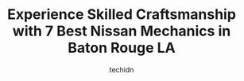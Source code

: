 ---
layout: ampstory
image: https://images.unsplash.com/photo-1639928845176-2804838ca715?ixlib=rb-4.0.3&ixid=MnwxMjA3fDB8MHxwaG90by1wYWdlfHx8fGVufDB8fHx8&auto=format&fit=crop&w=640&h=853&q=80
author: techidn
featured: false
description: If youre in need of trustworthy and skilled Nissan Mechanic in Baton Rouge LA, USA, youll be pleased to discover the 7 best Nissan Mechanic in town. Their expertise and commitment to custo
title: Experience Skilled Craftsmanship with 7 Best Nissan Mechanics in Baton Rouge LA
cover:
   title: Experience Skilled Craftsmanship with 7 Best Nissan Mechanics in Baton Rouge LA
   subtitle: Rickpate
   background: https://images.unsplash.com/photo-1639928845176-2804838ca715?ixlib=rb-4.0.3&ixid=MnwxMjA3fDB8MHxwaG90by1wYWdlfHx8fGVufDB8fHx8&auto=format&fit=crop&w=640&h=853&q=80

pages: 
 - layout: thirds
   top: <h1>#1 Royal Nissan Service</h1>
   bottom: "<p>Great service and friendly team. Rea was so professional and very detailed in explaining what other services my car may have needed. Great place for Nissan owners.</p>"
   background: https://www.knot35.com/toplist/wp-content/uploads/2023/06/best-nissan-mechanic-1-in-baton-rouge-la-1685832950.jpeg
   backgroundblur: true
 - layout: thirds
   top: <h1>#2 University Car Care Center</h1>
   bottom: "<p>2801 Highland Rd, Baton Rouge, LA 70802, United States</p>"
   background: https://www.knot35.com/toplist/wp-content/uploads/2023/06/best-nissan-mechanic-2-in-baton-rouge-la-1685832950.jpeg
   cta:
      link: https://www.knot35.com/toplist/experience-skilled-craftsmanship-with-7-best-nissan-mechanics-in-baton-rouge-la/
      text: Experience Skilled Craftsmanship with 7 Best Nissan Mechanics in Baton Rouge LA
 - layout: thirds
   top: <h1>#3 Siegan Car Care</h1>
   bottom: "<p>6888 Siegen Ln, Baton Rouge, LA 70809, United States</p>"
   background: https://www.knot35.com/toplist/wp-content/uploads/2023/06/best-nissan-mechanic-3-in-baton-rouge-la-1685832950.jpeg
   cta:
      link: https://www.knot35.com/toplist/experience-skilled-craftsmanship-with-7-best-nissan-mechanics-in-baton-rouge-la/
      text: Experience Skilled Craftsmanship with 7 Best Nissan Mechanics in Baton Rouge LA
 - layout: thirds
   top: <h1>#4 AGCO Automotive Corporation</h1>
   bottom: "<p>11410 Coursey Blvd, Baton Rouge, LA 70816, United States</p>"
   background: https://images.unsplash.com/photo-1615749413727-825b59a857b5?ixlib=rb-4.0.3&ixid=MnwxMjA3fDB8MHxwaG90by1wYWdlfHx8fGVufDB8fHx8&auto=format&fit=crop&w=640&h=853&q=80
   cta:
      link: https://www.knot35.com/toplist/experience-skilled-craftsmanship-with-7-best-nissan-mechanics-in-baton-rouge-la/
      text: Experience Skilled Craftsmanship with 7 Best Nissan Mechanics in Baton Rouge LA
 - layout: thirds
   top: <h1>#5 K & M Automotive</h1>
   bottom: "<p>8445 Siegen Ln, Baton Rouge, LA 70810, United States</p>"
   background: https://images.unsplash.com/photo-1608501821300-4f99e58bba77?ixlib=rb-4.0.3&ixid=MnwxMjA3fDB8MHxwaG90by1wYWdlfHx8fGVufDB8fHx8&auto=format&fit=crop&w=640&h=853&q=80
   cta:
      link: https://www.knot35.com/toplist/experience-skilled-craftsmanship-with-7-best-nissan-mechanics-in-baton-rouge-la/
      text: Experience Skilled Craftsmanship with 7 Best Nissan Mechanics in Baton Rouge LA
 - layout: thirds
   top: <h1>#6 General Auto Repair I LLC</h1>
   bottom: "<p>3575 Florida Blvd, Baton Rouge, LA 70806, United States</p>"
   background: https://images.unsplash.com/photo-1536745287225-21d689278fd1?ixlib=rb-4.0.3&ixid=MnwxMjA3fDB8MHxwaG90by1wYWdlfHx8fGVufDB8fHx8&auto=format&fit=crop&w=640&h=853&q=80
   cta:
      link: https://www.knot35.com/toplist/experience-skilled-craftsmanship-with-7-best-nissan-mechanics-in-baton-rouge-la/
      text: Experience Skilled Craftsmanship with 7 Best Nissan Mechanics in Baton Rouge LA
 - layout: thirds
   top: <h1>#7 European Car Care of Baton Rouge, Inc.</h1>
   bottom: "<p>2641 E Perdue Ave, Baton Rouge, LA 70814, United States</p>"
   background: https://images.unsplash.com/photo-1533998839656-76f5e4b2bccb?ixlib=rb-4.0.3&ixid=MnwxMjA3fDB8MHxwaG90by1wYWdlfHx8fGVufDB8fHx8&auto=format&fit=crop&w=640&h=853&q=80
   cta:
      link: https://www.knot35.com/toplist/experience-skilled-craftsmanship-with-7-best-nissan-mechanics-in-baton-rouge-la/
      text: Experience Skilled Craftsmanship with 7 Best Nissan Mechanics in Baton Rouge LA
 - layout: thirds
   middle: Continue reading...
   background: https://images.unsplash.com/photo-1540457036297-448b6b99e91c?ixlib=rb-4.0.3&ixid=MnwxMjA3fDB8MHxwaG90by1wYWdlfHx8fGVufDB8fHx8&auto=format&fit=crop&w=640&h=853&q=80
   cta:
      link: https://www.knot35.com/toplist/experience-skilled-craftsmanship-with-7-best-nissan-mechanics-in-baton-rouge-la/
      text: Experience Skilled Craftsmanship with 7 Best Nissan Mechanics in Baton Rouge LA
      
---